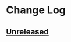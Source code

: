 # Change Log

## [Unreleased]

[Unreleased]: https://github.com/sounisi5011/metalsmith-directory-metadata/compare/v0.0.0...HEAD
